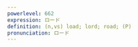 ```yaml
---
powerlevel: 662
expression: ロード
definition: (n,vs) load; lord; road; (P)
pronunciation: ロード
---
```

